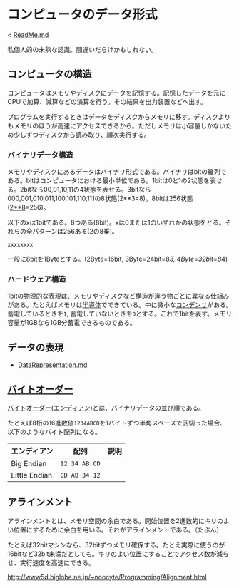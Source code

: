 # コンピュータのデータ形式

< [ReadMe.md](https://github.com/pylangstudy/201706/blob/master/28/01/ReadMe.md)

私個人的の未熟な認識。間違いだらけかもしれない。

## コンピュータの構造

コンピュータは[メモリ](https://ja.wikipedia.org/wiki/%E4%B8%BB%E8%A8%98%E6%86%B6%E8%A3%85%E7%BD%AE)や[ディスク](https://ja.wikipedia.org/wiki/%E8%A3%9C%E5%8A%A9%E8%A8%98%E6%86%B6%E8%A3%85%E7%BD%AE)にデータを記憶する。記憶したデータを元にCPUで加算、減算などの演算を行う。その結果を出力装置などへ出す。

プログラムを実行するときはデータをディスクからメモリに移す。ディスクよりもメモリのほうが高速にアクセスできるから。ただしメモリは小容量しかないため少しずつディスクから読み取り、順次実行する。

### バイナリデータ構造

メモリやディスクにあるデータはバイナリ形式である。バイナリはbitの羅列である。bitはコンピュータにおける最小単位である。1bitは0と1の2状態を表せる。2bitなら00,01,10,11の4状態を表せる。3bitなら000,001,010,011,100,101,110,111の8状態(2**3=8)。8bitは256状態([2**8](https://www.google.co.jp/search?q=2**8&ie=utf-8&oe=utf-8&client=firefox-b&gfe_rd=cr&ei=melSWe6FH63U8AfhsZvYDg)=256)。

以下のxは1bitである。8つある(8bit)。xは0または1のいずれかの状態をとる。それらの全パターンは256ある(2の8乗)。

```
xxxxxxxx
```

一般に8bitを1Byteとする。(2Byte=16bit, 3Byte=24bit=8*3, 4Byte=32bit=8*4)

### ハードウェア構造

1bitの物理的な表現は、メモリやディスクなど構造が違う物ごとに異なる仕組みがある。たとえばメモリは[半導体](https://ja.wikipedia.org/wiki/%E5%8D%8A%E5%B0%8E%E4%BD%93%E3%83%A1%E3%83%A2%E3%83%AA)でできている。中に微小な[コンデンサ](https://ja.wikipedia.org/wiki/%E3%82%B3%E3%83%B3%E3%83%87%E3%83%B3%E3%82%B5)がある。蓄電しているときを`1`, 蓄電していないときを`0`とする。これで1bitを表す。メモリ容量が1GBなら1GB分蓄電できるものである。

## データの表現

* [DataRepresentation.md](https://github.com/pylangstudy/201706/blob/master/28/01/DataRepresentation.md)

## [バイトオーダー](https://ja.wikipedia.org/wiki/%E3%82%A8%E3%83%B3%E3%83%87%E3%82%A3%E3%82%A2%E3%83%B3)

[バイトオーダー(エンディアン)](https://ja.wikipedia.org/wiki/%E3%82%A8%E3%83%B3%E3%83%87%E3%82%A3%E3%82%A2%E3%83%B3)とは、バイナリデータの並び順である。

たとえば8桁の16進数値`1234ABCD`を1バイトずつ半角スペースで区切った場合、以下のようなバイト配列になる。

エンディアン|配列|説明
-----------|----|----
Big Endian|`12 34 AB CD`
Little Endian|`CD AB 34 12`

## アラインメント

アラインメントとは、メモリ空間の余白である。開始位置を2進数的にキリのよい位置にするために余白を用いる。それがアラインメントである。（たぶん）

たとえば32bitマシンなら、32bitずつメモリ確保する。たとえ実際に使うのが16bitなど32bit未満だとしても。キリのよい位置にすることでアクセス数が減らせ、実行速度を高速にできる。

http://www5d.biglobe.ne.jp/~noocyte/Programming/Alignment.html

